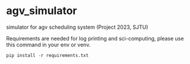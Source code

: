 # agv_simulator
simulator for agv scheduling system (Project 2023, SJTU)

Requirements are needed for log printing and sci-computing, please use this command in your env or venv.
```python
pip install -r requirements.txt
```
